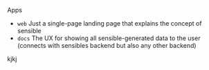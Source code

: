 Apps

- `web` Just a single-page landing page that explains the concept of sensible
- `docs` The UX for showing all sensible-generated data to the user (connects with sensibles backend but also any other backend)

kjkj
